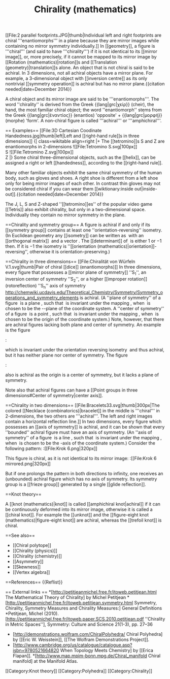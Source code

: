 ﻿---
lastrevid: 640354311
pageid: 1170160
canonicalurl: http://en.wikipedia.org/wiki/Chirality_(mathematics)
title: Chirality (mathematics)
editurl: http://en.wikipedia.org/w/index.php?title=Chirality_(mathematics)&action=edit
length: 6926
contentmodel: wikitext
pagelanguage: en
touched: 2015-01-31T22:31:41Z
ns: 0
fullurl: http://en.wikipedia.org/wiki/Chirality_(mathematics)
---

[[File:2 parallel footprints.JPG|thumb|Individual left and right footprints are chiral '''enantiomorphs''' in a plane because they are mirror images while containing no mirror symmetry individually.]]
In [[geometry]], a figure is '''chiral''' (and said to have '''chirality''') if it is not identical to its [[mirror image]], or, more precisely, if it cannot be mapped to its mirror image by [[Rotation (mathematics)|rotation]]s and [[Translation (geometry)|translation]]s alone. An object that is not chiral is said to be achiral. In 3 dimensions, not all achiral objects have a mirror plane. For example, a 3-dimensional object with [[inversion centre]] as its only nontrivial [[symmetry operation]] is achiral but has no mirror plane.{{citation needed|date=December 2014}}

A chiral object and its mirror image are said to be '''enantiomorphs'''. The word ''chirality'' is derived from the Greek {{lang|grc|χείρ}} (cheir), the hand, the most familiar chiral object; the word ''enantiomorph'' stems from the Greek {{lang|grc|ἐναντίος}} (enantios) 'opposite' + {{lang|grc|μορφή}} (morphe) 'form'.  A non-chiral figure is called '''achiral''' or '''amphichiral'''.

== Examples==
[[File:3D Cartesian Coodinate Handedness.jpg|thumb|left|Left and [[right-hand rule]]s in three dimensions]]
{| class=wikitable align=right
|+ The [[tetromino]]s S and Z are enantiomorphs in 2-dimensions
![[File:Tetromino S.svg|100px]]<BR>S
![[File:Tetromino Z.svg|100px]]<BR>Z
|}
Some chiral three-dimensional objects, such as the [[helix]], can be assigned a right or left [[handedness]], according to the [[right-hand rule]].

Many other familiar objects exhibit the same chiral symmetry of the human body, such as gloves and shoes. A right shoe is different from a left shoe only for being mirror images of each other. In contrast thin gloves may not be considered chiral if you can wear them [[wiktionary:inside out|inside-out]].{{citation needed|date=December 2014}}

The J, L, S and Z-shaped ''[[tetromino]]es'' of the popular video game [[Tetris]] also exhibit chirality, but only in a two-dimensional space. Individually they contain no mirror symmetry in the plane.

==Chirality and symmetry group==
A figure is achiral<!--sic!--> if and only if its [[symmetry group]] contains at least one ''orientation-reversing'' isometry. (In Euclidean geometry any [[isometry]] can be written as <math>v\mapsto Av+b</math> with an [[orthogonal matrix]] <math>A</math> and a vector <math>b</math>. The [[determinant]] of <math>A</math> is either 1 or &minus;1 then. If it is &minus;1 the isometry is ''[[orientation (mathematics)|orientation]]-reversing'', otherwise it is orientation-preserving.)

==Chirality in three dimensions==
[[File:Chiralität von Würfeln V.1.svg|thumb|Pair of chiral [[dice]] (enantiomorphs)]]
In three dimensions, every figure that possesses a [[mirror plane of symmetry]] ''S<sub>1</sub>'', an inversion center of symmetry ''S<sub>2</sub>'', or a higher [[improper rotation]] (rotoreflection) ''S<sub>n</sub>'' axis of symmetry <ref>http://chemwiki.ucdavis.edu/Theoretical_Chemistry/Symmetry/Symmetry_operations_and_symmetry_elements</ref> is achiral. (A ''plane of symmetry'' of a figure <math>F</math> is a plane <math>P</math>, such that <math>F</math> is invariant under the mapping <math>(x,y,z)\mapsto(x,y,-z)</math>, when <math>P</math> is chosen to be the <math>x</math>-<math>y</math>-plane of the coordinate system. A ''center of symmetry'' of a figure <math>F</math> is a point <math>C</math>, such that <math>F</math> is invariant under the mapping <math>(x,y,z)\mapsto(-x,-y,-z)</math>, when <math>C</math> is chosen to be the origin of the coordinate system.) Note, however, that there are achiral figures lacking both plane and center of symmetry. An example is the figure

:<math>F_0=\left\{(1,0,0),(0,1,0),(-1,0,0),(0,-1,0),(2,1,1),(-1,2,-1),(-2,-1,1),(1,-2,-1)\right\}</math>

which is invariant under the orientation reversing isometry <math>(x,y,z)\mapsto(-y,x,-z)</math> and thus achiral, but it has neither plane nor center of symmetry. The figure

:<math>F_1=\left\{(1,0,0),(-1,0,0),(0,2,0),(0,-2,0),(1,1,1),(-1,-1,-1)\right\}</math>

also is achiral as the origin is a center of symmetry, but it lacks a plane of symmetry.

Note also that achiral figures can have a [[Point groups in three dimensions#Center of symmetry|center axis]].

==Chirality in two dimensions==
[[File:Bracelets33.svg|thumb|300px|The colored [[Necklace (combinatorics)|bracelet]] in the middle is '''chiral''' in 2-dimensions, the two others are '''achiral'''. The left and right images contain a horizontal reflection line.]]
In two dimensions, every figure which possesses an [[axis of symmetry]] is achiral, and it can be shown that every ''bounded'' achiral figure must have an axis of symmetry. (An ''axis of symmetry'' of a figure <math>F</math> is a line <math>L</math>, such that <math>F</math> is invariant under the mapping <math>(x,y)\mapsto(x,-y)</math>, when <math>L</math> is chosen to be the <math>x</math>-axis of the coordinate system.) Consider the following pattern:
:[[File:Krok 6.png|320px]]

This figure is chiral, as it is not identical to its mirror image:
:[[File:Krok 6 mirrored.png|320px]]

But if one prolongs the pattern in both directions to infinity, one receives an (unbounded) achiral figure which has no axis of symmetry. Its symmetry group is a [[frieze group]] generated by a single [[glide reflection]].

==Knot theory==<!-- This section is linked from [[Figure-eight knot (mathematics)]] -->

A [[knot (mathematics)|knot]] is called [[amphichiral knot|achiral]] if it can be continuously deformed into its mirror image, otherwise it is called a [[chiral knot]]. For example the [[unknot]] and the [[figure-eight knot (mathematics)|figure-eight knot]] are achiral, whereas the [[trefoil knot]] is chiral.

==See also==
* [[Chiral polytope]]
* [[Chirality (physics)]]
* [[Chirality (chemistry)]]
* [[Asymmetry]]
* [[Skewness]]
* [[Vertex algebra]]

==References==
{{Reflist}}

== External links ==
*[http://petitjeanmichel.free.fr/itoweb.petitjean.html The Mathematical Theory of Chirality] by Michel Petitjean
*[http://petitjeanmichel.free.fr/itoweb.petitjean.symmetry.html Symmetry, Chirality, Symmetry Measures and Chirality Measures:] General Definitions
*Petitjean, Michel (2010). [http://petitjeanmichel.free.fr/itoweb.paper.SCS.2010.petitjean.pdf ''Chirality in Metric Spaces''], Symmetry: Culture and Science 21(1-3), pp.&nbsp;27–36
* [http://demonstrations.wolfram.com/ChiralPolyhedra/ Chiral Polyhedra] by [[Eric W. Weisstein]], [[The Wolfram Demonstrations Project]].
* [http://www.cambridge.org/us/catalogue/catalogue.asp?isbn=9780521664820 When Topology Meets Chemistry] by [[Erica Flapan]]. 
*[http://www.map.mpim-bonn.mpg.de/Chiral_manifold Chiral manifold] at the Manifold Atlas.

[[Category:Knot theory]]
[[Category:Polyhedra]]
[[Category:Chirality]]